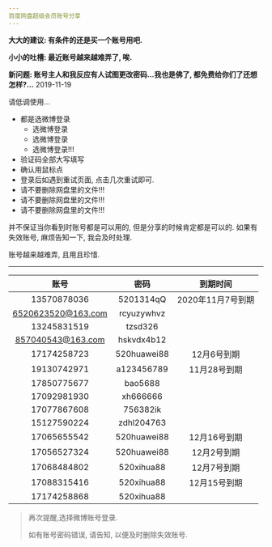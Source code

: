 ```yaml
---
百度网盘超级会员账号分享
---
```


**大大的建议: 有条件的还是买一个账号用吧.**

**小小的吐槽: 最近账号越来越难弄了, 唉.**

**新问题: 账号主人和我反应有人试图更改密码...我也是佛了, 都免费给你们了还想怎样?...**        2019-11-19

请低调使用...

- 都是选微博登录
    - 选微博登录
    - 选微博登录
    - 选微博登录!!!
- 验证码全部大写填写
- 确认用鼠标点
- 登录后如遇到重试页面, 点击几次重试即可.
- 请不要删除网盘里的文件!!!
- 请不要删除网盘里的文件!!!
- 请不要删除网盘里的文件!!!

并不保证当你看到时账号都是可以用的, 但是分享的时候肯定都是可以的. 
如果有失效账号, 麻烦告知一下, 我会及时处理.

账号越来越难弄, 且用且珍惜.

------



|       账号        |       密码       | 到期时间 |
| :---------------: | :--------------: | :------: |
| 13570878036 | 5201314qQ | 2020年11月7号到期 |
| 6520623520@163.com | rcyuzywhvz |  |
| 13245831519 | tzsd326 |  |
| 857040543@163.com | hskvdx4b12 |  |
| 17174258723 | 520huawei88 | 12月6号到期 |
| 19130742971 | a123456789 | 11月28号到期 |
| 17850775677 | bao5688 |  |
| 17092981930 | xh666666 |  |
| 17077867608 | 756382ik |  |
| 15127590224 | zdhl204763 |  |
| 17065655542 | 520huawei88 | 12月16号到期 |
| 17056527324 | 520huawei88 | 12月2号到期 |
| 17068484802 | 520xihua88 | 12月7号到期 |
| 17088315416 | 520xihua88 | 12月15号到期 |
| 17174258868 | 520xihua88 |  |


>  再次提醒,选择微博账号登录.
>
>  如有账号密码错误, 请告知, 以便及时删除失效账号.